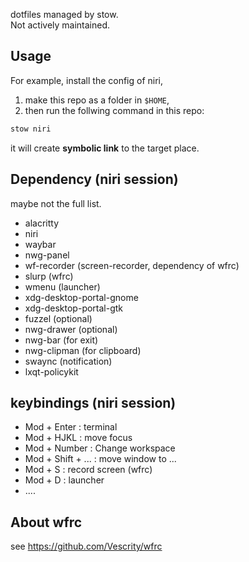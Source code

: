 dotfiles managed by stow.  
Not actively maintained.

## Usage

For example, install the config of niri,
1. make this repo as a folder in `$HOME`,
2. then run the follwing command in this repo:

```bash
stow niri
```

it will create **symbolic link** to the target place.

## Dependency (niri session)

maybe not the full list.
- alacritty
- niri
- waybar
- nwg-panel
- wf-recorder (screen-recorder, dependency of wfrc)
- slurp (wfrc)
- wmenu (launcher)
- xdg-desktop-portal-gnome
- xdg-desktop-portal-gtk
- fuzzel (optional)
- nwg-drawer (optional)
- nwg-bar (for exit)
- nwg-clipman (for clipboard)
- swaync (notification)
- lxqt-policykit

## keybindings (niri session)

- Mod + Enter : terminal
- Mod + HJKL : move focus
- Mod + Number : Change workspace
- Mod + Shift + ... : move window to ...
- Mod + S : record screen (wfrc)
- Mod + D : launcher
- ....

## About wfrc

see https://github.com/Vescrity/wfrc

